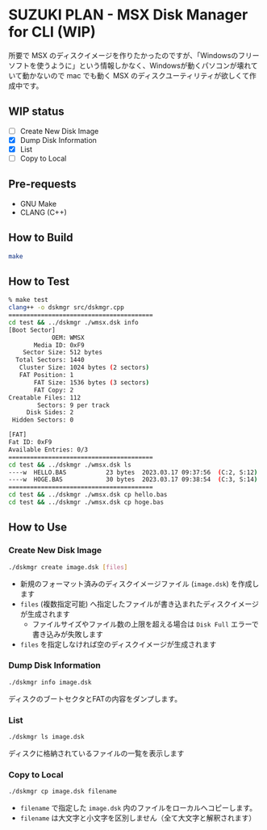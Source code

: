 # SUZUKI PLAN - MSX Disk Manager for CLI **(WIP)**

所要で MSX のディスクイメージを作りたかったのですが、「Windowsのフリーソフトを使うように」という情報しかなく、Windowsが動くパソコンが壊れていて動かないので mac でも動く MSX のディスクユーティリティが欲しくて作成中です。

## WIP status

- [ ] Create New Disk Image
- [x] Dump Disk Information
- [x] List
- [ ] Copy to Local

## Pre-requests

- GNU Make
- CLANG (C++)

## How to Build

```bash
make
```

## How to Test

```bash
% make test
clang++ -o dskmgr src/dskmgr.cpp
========================================
cd test && ../dskmgr ./wmsx.dsk info
[Boot Sector]
            OEM: WMSX    
       Media ID: 0xF9
    Sector Size: 512 bytes
  Total Sectors: 1440
   Cluster Size: 1024 bytes (2 sectors)
   FAT Position: 1
       FAT Size: 1536 bytes (3 sectors)
       FAT Copy: 2
Creatable Files: 112
        Sectors: 9 per track
     Disk Sides: 2
 Hidden Sectors: 0

[FAT]
Fat ID: 0xF9
Available Entries: 0/3
========================================
cd test && ../dskmgr ./wmsx.dsk ls
----w  HELLO.BAS           23 bytes  2023.03.17 09:37:56  (C:2, S:12)
----w  HOGE.BAS            30 bytes  2023.03.17 09:38:54  (C:3, S:14)
========================================
cd test && ../dskmgr ./wmsx.dsk cp hello.bas
cd test && ../dskmgr ./wmsx.dsk cp hoge.bas
```

## How to Use

### Create New Disk Image

```bash
./dskmgr create image.dsk [files]
```

- 新規のフォーマット済みのディスクイメージファイル (`image.dsk`) を作成します
- `files` (複数指定可能) へ指定したファイルが書き込まれたディスクイメージが生成されます
  - ファイルサイズやファイル数の上限を超える場合は `Disk Full` エラーで書き込みが失敗します
- `files` を指定しなければ空のディスクイメージが生成されます

### Dump Disk Information

```bash
./dskmgr info image.dsk
```

ディスクのブートセクタとFATの内容をダンプします。

### List

```bash
./dskmgr ls image.dsk
```

ディスクに格納されているファイルの一覧を表示します

### Copy to Local

```bash
./dskmgr cp image.dsk filename
```

- `filename` で指定した `image.dsk` 内のファイルをローカルへコピーします。
- `filename` は大文字と小文字を区別しません（全て大文字と解釈されます）
